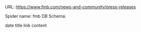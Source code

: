 URL: https://www.fmb.com/news-and-community/press-releases

Spider name: fmb
DB Schema:

date
title
link
content
